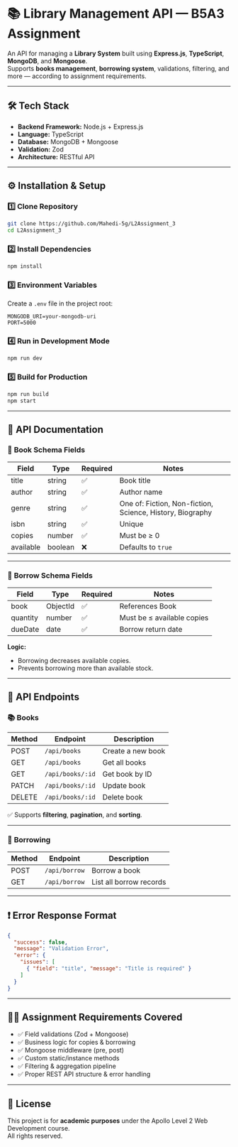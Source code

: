 # 📚 Library Management API — B5A3 Assignment

An API for managing a **Library System** built using **Express.js**, **TypeScript**, **MongoDB**, and **Mongoose**.  
Supports **books management**, **borrowing system**, validations, filtering, and more — according to assignment requirements.

---

## 🛠 Tech Stack
- **Backend Framework:** Node.js + Express.js
- **Language:** TypeScript
- **Database:** MongoDB + Mongoose
- **Validation:** Zod
- **Architecture:** RESTful API

---

## ⚙️ Installation & Setup

### 1️⃣ Clone Repository
```bash
git clone https://github.com/Mahedi-5g/L2Assignment_3
cd L2Assignment_3
```

### 2️⃣ Install Dependencies
```bash
npm install
```

### 3️⃣ Environment Variables
Create a `.env` file in the project root:
```
MONGODB_URI=your-mongodb-uri
PORT=5000
```

### 4️⃣ Run in Development Mode
```bash
npm run dev
```

### 5️⃣ Build for Production
```bash
npm run build
npm start
```

---

## 📘 API Documentation

### 📗 **Book Schema Fields**
| Field       | Type     | Required | Notes |
|-------------|----------|----------|-------|
| title       | string   | ✅       | Book title |
| author      | string   | ✅       | Author name |
| genre       | string   | ✅       | One of: Fiction, Non-fiction, Science, History, Biography |
| isbn        | string   | ✅       | Unique |
| copies      | number   | ✅       | Must be ≥ 0 |
| available   | boolean  | ❌       | Defaults to `true` |

---

### 📘 **Borrow Schema Fields**
| Field       | Type     | Required | Notes |
|-------------|----------|----------|-------|
| book        | ObjectId | ✅       | References Book |
| quantity    | number   | ✅       | Must be ≤ available copies |
| dueDate     | date     | ✅       | Borrow return date |

**Logic:**
- Borrowing decreases available copies.
- Prevents borrowing more than available stock.

---

## 🚀 API Endpoints

### 📚 **Books**
| Method | Endpoint          | Description |
|--------|------------------|-------------|
| POST   | `/api/books`     | Create a new book |
| GET    | `/api/books`     | Get all books |
| GET    | `/api/books/:id` | Get book by ID |
| PATCH  | `/api/books/:id` | Update book |
| DELETE | `/api/books/:id` | Delete book |

✅ Supports **filtering**, **pagination**, and **sorting**.

---

### 📖 **Borrowing**
| Method | Endpoint        | Description |
|--------|----------------|-------------|
| POST   | `/api/borrow`  | Borrow a book |
| GET    | `/api/borrow`  | List all borrow records |

---

## ❗ Error Response Format
```json
{
  "success": false,
  "message": "Validation Error",
  "error": {
    "issues": [
      { "field": "title", "message": "Title is required" }
    ]
  }
}
```

---

## 👨‍🏫 Assignment Requirements Covered
- ✅ Field validations (Zod + Mongoose)
- ✅ Business logic for copies & borrowing
- ✅ Mongoose middleware (pre, post)
- ✅ Custom static/instance methods
- ✅ Filtering & aggregation pipeline
- ✅ Proper REST API structure & error handling

---

## 📜 License
This project is for **academic purposes** under the Apollo Level 2 Web Development course.  
All rights reserved.
